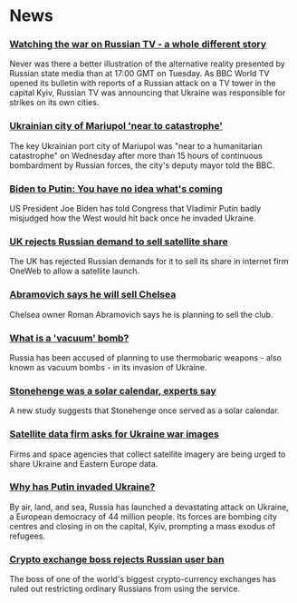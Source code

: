 # News
### [Watching the war on Russian TV - a whole different story](https://www.bbc.com/news/world-europe-60571737)
Never was there a better illustration of the alternative reality presented by Russian state media than at 17:00 GMT on Tuesday. As BBC World TV opened its bulletin with reports of a Russian attack on a TV tower in the capital Kyiv, Russian TV was announcing that Ukraine was responsible for strikes on its own cities.
### [Ukrainian city of Mariupol 'near to catastrophe'](https://www.bbc.com/news/world-europe-60585603)
The key Ukrainian port city of Mariupol was "near to a humanitarian catastrophe" on Wednesday after more than 15 hours of continuous bombardment by Russian forces, the city's deputy mayor told the BBC. 
### [Biden to Putin: You have no idea what's coming](https://www.bbc.com/news/world-us-canada-60582210)
US President Joe Biden has told Congress that Vladimir Putin badly misjudged how the West would hit back once he invaded Ukraine.
### [UK rejects Russian demand to sell satellite share](https://www.bbc.com/news/uk-politics-60587154)
The UK has rejected Russian demands for it to sell its share in internet firm OneWeb to allow a satellite launch.
### [Abramovich says he will sell Chelsea](https://www.bbc.com/sport/football/60585081)
Chelsea owner Roman Abramovich says he is planning to sell the club.
### [What is a 'vacuum' bomb?](https://www.bbc.com/news/business-60571395)
Russia has been accused of planning to use thermobaric weapons - also known as vacuum bombs - in its invasion of Ukraine. 
### [Stonehenge was a solar calendar, experts say](https://www.bbc.com/news/uk-england-bristol-60573527)
A new study suggests that Stonehenge once served as a solar calendar.
### [Satellite data firm asks for Ukraine war images](https://www.bbc.com/news/technology-60592657)
Firms and space agencies that collect satellite imagery are being urged to share Ukraine and Eastern Europe data.
### [Why has Putin invaded Ukraine?](https://www.bbc.com/news/world-europe-56720589)
By air, land, and sea, Russia has launched a devastating attack on Ukraine, a European democracy of 44 million people. Its forces are bombing city centres and closing in on the capital, Kyiv, prompting a mass exodus of refugees.
### [Crypto exchange boss rejects Russian user ban](https://www.bbc.com/news/technology-60576373)
The boss of one of the world's biggest crypto-currency exchanges has ruled out restricting ordinary Russians from using the service.

